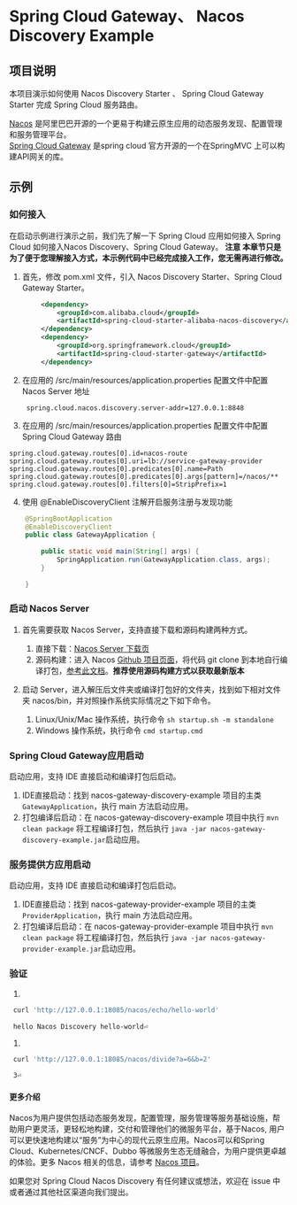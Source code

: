 #  Spring Cloud Gateway、 Nacos Discovery Example

## 项目说明

本项目演示如何使用 Nacos Discovery Starter 、 Spring Cloud Gateway Starter 完成 Spring Cloud 服务路由。

[Nacos](https://github.com/alibaba/Nacos) 是阿里巴巴开源的一个更易于构建云原生应用的动态服务发现、配置管理和服务管理平台。  
[Spring Cloud Gateway](https://spring.io/projects/spring-cloud-gateway) 是spring cloud 官方开源的一个在SpringMVC 上可以构建API网关的库。

## 示例

### 如何接入
在启动示例进行演示之前，我们先了解一下 Spring Cloud 应用如何接入 Spring Cloud 如何接入Nacos Discovery、Spring Cloud Gateway。
**注意 本章节只是为了便于您理解接入方式，本示例代码中已经完成接入工作，您无需再进行修改。**

1. 首先，修改 pom.xml 文件，引入 Nacos Discovery Starter、Spring Cloud Gateway Starter。

```xml
	    <dependency>
            <groupId>com.alibaba.cloud</groupId>
            <artifactId>spring-cloud-starter-alibaba-nacos-discovery</artifactId>
        </dependency>
        <dependency>
            <groupId>org.springframework.cloud</groupId>
            <artifactId>spring-cloud-starter-gateway</artifactId>
        </dependency>
```
	
2. 在应用的 /src/main/resources/application.properties 配置文件中配置 Nacos Server 地址
	
		spring.cloud.nacos.discovery.server-addr=127.0.0.1:8848

3. 在应用的 /src/main/resources/application.properties 配置文件中配置 Spring Cloud Gateway 路由

```properties
spring.cloud.gateway.routes[0].id=nacos-route
spring.cloud.gateway.routes[0].uri=lb://service-gateway-provider
spring.cloud.gateway.routes[0].predicates[0].name=Path
spring.cloud.gateway.routes[0].predicates[0].args[pattern]=/nacos/**
spring.cloud.gateway.routes[0].filters[0]=StripPrefix=1
```
		  
4. 使用 @EnableDiscoveryClient 注解开启服务注册与发现功能
		
```java
    @SpringBootApplication
    @EnableDiscoveryClient
    public class GatewayApplication {
    
        public static void main(String[] args) {
            SpringApplication.run(GatewayApplication.class, args);
        }
    
    }
```

### 启动 Nacos Server

1. 首先需要获取 Nacos Server，支持直接下载和源码构建两种方式。

	1. 直接下载：[Nacos Server 下载页](https://github.com/alibaba/nacos/releases) 
	2. 源码构建：进入 Nacos [Github 项目页面](https://github.com/alibaba/nacos)，将代码 git clone 到本地自行编译打包，[参考此文档](https://nacos.io/zh-cn/docs/quick-start.html)。**推荐使用源码构建方式以获取最新版本**

2. 启动 Server，进入解压后文件夹或编译打包好的文件夹，找到如下相对文件夹 nacos/bin，并对照操作系统实际情况之下如下命令。
	
	1. Linux/Unix/Mac 操作系统，执行命令 `sh startup.sh -m standalone`
	1. Windows 操作系统，执行命令 `cmd startup.cmd`

### Spring Cloud Gateway应用启动
启动应用，支持 IDE 直接启动和编译打包后启动。

1. IDE直接启动：找到 nacos-gateway-discovery-example 项目的主类 `GatewayApplication`，执行 main 方法启动应用。
2. 打包编译后启动：在 nacos-gateway-discovery-example 项目中执行 `mvn clean package` 将工程编译打包，然后执行 `java -jar nacos-gateway-discovery-example.jar`启动应用。

### 服务提供方应用启动
启动应用，支持 IDE 直接启动和编译打包后启动。
1. IDE直接启动：找到 nacos-gateway-provider-example 项目的主类 `ProviderApplication`，执行 main 方法启动应用。
2. 打包编译后启动：在 nacos-gateway-provider-example 项目中执行 `mvn clean package` 将工程编译打包，然后执行 `java -jar nacos-gateway-provider-example.jar`启动应用。

### 验证
1. 
```bash
 curl 'http://127.0.0.1:18085/nacos/echo/hello-world' 
 
 hello Nacos Discovery hello-world⏎
```
1. 
```bash
 curl 'http://127.0.0.1:18085/nacos/divide?a=6&b=2' 

 3⏎              
```
#### 更多介绍
Nacos为用户提供包括动态服务发现，配置管理，服务管理等服务基础设施，帮助用户更灵活，更轻松地构建，交付和管理他们的微服务平台，基于Nacos, 用户可以更快速地构建以“服务”为中心的现代云原生应用。Nacos可以和Spring Cloud、Kubernetes/CNCF、Dubbo 等微服务生态无缝融合，为用户提供更卓越的体验。更多 Nacos 相关的信息，请参考 [Nacos 项目](https://github.com/alibaba/Nacos)。

如果您对 Spring Cloud Nacos Discovery 有任何建议或想法，欢迎在 issue 中或者通过其他社区渠道向我们提出。

